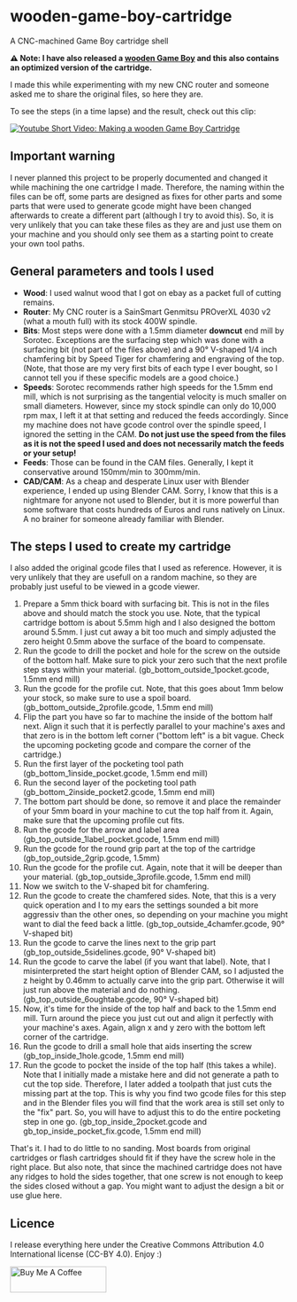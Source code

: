# wooden-game-boy-cartridge
A CNC-machined Game Boy cartridge shell

**:warning: Note: I have also released a [wooden Game Boy](https://github.com/Staacks/wooden-game-boy) and this also contains an optimized version of the cartridge.**

I made this while experimenting with my new CNC router and someone asked me to share the original files, so here they are.

To see the steps (in a time lapse) and the result, check out this clip:

[![Youtube Short Video: Making a wooden Game Boy Cartridge](https://img.youtube.com/vi/ePvpYVNEvzk/0.jpg)](https://youtu.be/ePvpYVNEvzk)

## Important warning

I never planned this project to be properly documented and changed it while machining the one cartridge I made. Therefore, the naming within the files can be off, some parts are designed as fixes for other parts and some parts that were used to generate gcode might have been changed afterwards to create a different part (although I try to avoid this). So, it is very unlikely that you can take these files as they are and just use them on your machine and you should only see them as a starting point to create your own tool paths.

## General parameters and tools I used

* **Wood**: I used walnut wood that I got on ebay as a packet full of cutting remains.
* **Router**: My CNC router is a SainSmart Genmitsu PROverXL 4030 v2 (what a mouth full) with its stock 400W spindle.
* **Bits**: Most steps were done with a 1.5mm diameter **downcut** end mill by Sorotec. Exceptions are the surfacing step which was done with a surfacing bit (not part of the files above) and a 90° V-shaped 1/4 inch chamfering bit by Speed Tiger for chamfering and engraving of the top. (Note, that those are my very first bits of each type I ever bought, so I cannot tell you if these specific models are a good choice.)
* **Speeds**: Sorotec recommends rather high speeds for the 1.5mm end mill, which is not surprising as the tangential velocity is much smaller on small diameters. However, since my stock spindle can only do 10,000 rpm max, I left it at that setting and reduced the feeds accordingly. Since my machine does not have gcode control over the spindle speed, I ignored the setting in the CAM. **Do not just use the speed from the files as it is not the speed I used and does not necessarily match the feeds or your setup!**
* **Feeds**: Those can be found in the CAM files. Generally, I kept it conservative around 150mm/min to 300mm/min.
* **CAD/CAM**: As a cheap and desperate Linux user with Blender experience, I ended up using Blender CAM. Sorry, I know that this is a nightmare for anyone not used to Blender, but it is more powerful than some software that costs hundreds of Euros and runs natively on Linux. A no brainer for someone already familiar with Blender.

## The steps I used to create my cartridge

I also added the original gcode files that I used as reference. However, it is very unlikely that they are usefull on a random machine, so they are probably just useful to be viewed in a gcode viewer.

1. Prepare a 5mm thick board with surfacing bit. This is not in the files above and should match the stock you use. Note, that the typical cartridge bottom is about 5.5mm high and I also designed the bottom around 5.5mm. I just cut away a bit too much and simply adjusted the zero height 0.5mm above the surface of the board to compensate.
2. Run the gcode to drill the pocket and hole for the screw on the outside of the bottom half. Make sure to pick your zero such that the next profile step stays within your material. (gb_bottom_outside_1pocket.gcode, 1.5mm end mill)
3. Run the gcode for the profile cut. Note, that this goes about 1mm below your stock, so make sure to use a spoil board. (gb_bottom_outside_2profile.gcode, 1.5mm end mill)
4. Flip the part you have so far to machine the inside of the bottom half next. Align it such that it is perfectly parallel to your machine's axes and that zero is in the bottom left corner ("bottom left" is a bit vague. Check the upcoming pocketing gcode and compare the corner of the cartridge.)
5. Run the first layer of the pocketing tool path (gb_bottom_1inside_pocket.gcode, 1.5mm end mill)
6. Run the second layer of the pocketing tool path (gb_bottom_2inside_pocket2.gcode, 1.5mm end mill)
7. The bottom part should be done, so remove it and place the remainder of your 5mm board in your machine to cut the top half from it. Again, make sure that the upcoming profile cut fits.
8. Run the gcode for the arrow and label area (gb_top_outside_1label_pocket.gcode, 1.5mm end mill)
9. Run the gcode for the round grip part at the top of the cartridge (gb_top_outside_2grip.gcode, 1.5mm)
10. Run the gcode for the profile cut. Again, note that it will be deeper than your material. (gb_top_outside_3profile.gcode, 1.5mm end mill)
11. Now we switch to the V-shaped bit for chamfering.
12. Run the gcode to create the chamfered sides. Note, that this is a very quick operation and I to my ears the settings sounded a bit more aggressiv than the other ones, so depending on your machine you might want to dial the feed back a little. (gb_top_outside_4chamfer.gcode, 90° V-shaped bit)
13. Run the gcode to carve the lines next to the grip part (gb_top_outside_5sidelines.gcode, 90° V-shaped bit)
14. Run the gcode to carve the label (if you want that label). Note, that I misinterpreted the start height option of Blender CAM, so I adjusted the z height by 0.46mm to actually carve into the grip part. Otherwise it will just run above the material and do nothing. (gb_top_outside_6oughtabe.gcode, 90° V-shaped bit)
15. Now, it's time for the inside of the top half and back to the 1.5mm end mill. Turn around the piece you just cut out and align it perfectly with your machine's axes. Again, align x and y zero with the bottom left corner of the cartridge.
16. Run the gcode to drill a small hole that aids inserting the screw (gb_top_inside_1hole.gcode, 1.5mm end mill)
17. Run the gcode to pocket the inside of the top half (this takes a while). Note that I initially made a mistake here and did not generate a path to cut the top side. Therefore, I later added a toolpath that just cuts the missing part at the top. This is why you find two gcode files for this step and in the Blender files you will find that the work area is still set only to the "fix" part. So, you will have to adjust this to do the entire pocketing step in one go. (gb_top_inside_2pocket.gcode and gb_top_inside_pocket_fix.gcode, 1.5mm end mill)

That's it. I had to do little to no sanding. Most boards from original cartridges or flash cartridges should fit if they have the screw hole in the right place. But also note, that since the machined cartridge does not have any ridges to hold the sides together, that one screw is not enough to keep the sides closed without a gap. You might want to adjust the design a bit or use glue here.

## Licence

I release everything here under the Creative Commons Attribution 4.0 International license (CC-BY 4.0). Enjoy :)

<a href="https://www.buymeacoffee.com/there.oughta.be" target="_blank"><img src="https://cdn.buymeacoffee.com/buttons/v2/default-blue.png" alt="Buy Me A Coffee" height="47" width="174" ></a>
